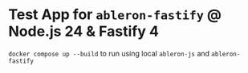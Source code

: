 # Test App for `ableron-fastify` @ Node.js 24 & Fastify 4

`docker compose up --build` to run using local `ableron-js` and `ableron-fastify`
